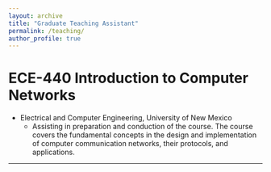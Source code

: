 ```yaml
---
layout: archive
title: "Graduate Teaching Assistant"
permalink: /teaching/
author_profile: true
---
```




ECE-440 Introduction to Computer Networks
======
* Electrical and Computer Engineering, University of New Mexico
    - Assisting in preparation and conduction of the course. The course covers the fundamental concepts in the design and implementation of computer communication networks, their protocols, and applications.

---


